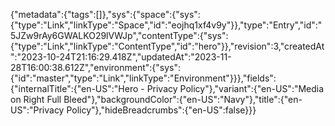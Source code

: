 {"metadata":{"tags":[]},"sys":{"space":{"sys":{"type":"Link","linkType":"Space","id":"eojhq1xf4v9y"}},"type":"Entry","id":"5JZw9rAy6GWALKO29lVWJp","contentType":{"sys":{"type":"Link","linkType":"ContentType","id":"hero"}},"revision":3,"createdAt":"2023-10-24T21:16:29.418Z","updatedAt":"2023-11-28T16:00:38.612Z","environment":{"sys":{"id":"master","type":"Link","linkType":"Environment"}}},"fields":{"internalTitle":{"en-US":"Hero - Privacy Policy"},"variant":{"en-US":"Media on Right Full Bleed"},"backgroundColor":{"en-US":"Navy"},"title":{"en-US":"Privacy Policy"},"hideBreadcrumbs":{"en-US":false}}}